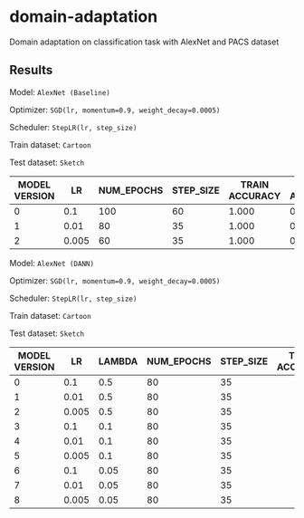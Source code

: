 # domain-adaptation
Domain adaptation on classification task with AlexNet and PACS dataset

## Results

Model: `AlexNet (Baseline)`

Optimizer: `SGD(lr, momentum=0.9, weight_decay=0.0005)`

Scheduler: `StepLR(lr, step_size)`

Train dataset: `Cartoon`

Test dataset: `Sketch`

| MODEL VERSION | LR     | NUM_EPOCHS | STEP_SIZE  | TRAIN ACCURACY | TEST ACCURACY |
|---------------|--------|------------|------------|----------------|---------------|
| 0             | 0.1    | 100        | 60         | 1.000          | 0.510         |
| 1             | 0.01   | 80         | 35         | 1.000          | 0.567         |
| 2             | 0.005  | 60         | 35         | 1.000          | 0.496         |



Model: `AlexNet (DANN)`

Optimizer: `SGD(lr, momentum=0.9, weight_decay=0.0005)`

Scheduler: `StepLR(lr, step_size)`

Train dataset: `Cartoon`

Test dataset: `Sketch`

| MODEL VERSION | LR     | LAMBDA | NUM_EPOCHS | STEP_SIZE  | TRAIN ACCURACY | TEST ACCURACY |
|---------------|--------|--------|------------|------------|----------------|---------------|
| 0             | 0.1    | 0.5    | 80         | 35         |           |          |
| 1             | 0.01   | 0.5    | 80         | 35         |           |          |
| 2             | 0.005  | 0.5    | 80         | 35         |           |          |
| 3             | 0.1    | 0.1    | 80         | 35         |           |          |
| 4             | 0.01   | 0.1    | 80         | 35         |           |          |
| 5             | 0.005  | 0.1    | 80         | 35         |           |          |
| 6             | 0.1    | 0.05   | 80         | 35         |           |          |
| 7             | 0.01   | 0.05   | 80         | 35         |           |          |
| 8             | 0.005  | 0.05   | 80         | 35         |           |          |